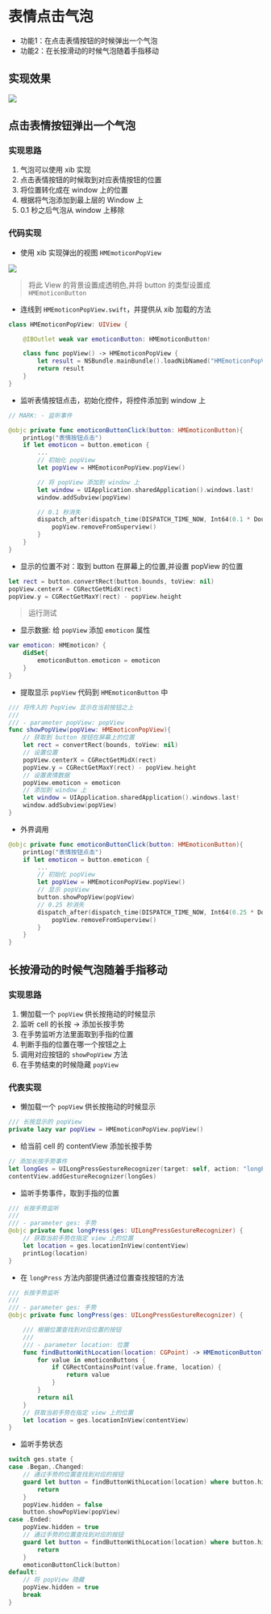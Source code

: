 # 表情点击气泡

- 功能1：在点击表情按钮的时候弹出一个气泡
- 功能2：在长按滑动的时候气泡随着手指移动

## 实现效果

![](../image/表情点击气泡.png)


## 点击表情按钮弹出一个气泡

### 实现思路

1. 气泡可以使用 xib 实现
2. 点击表情按钮的时候取到对应表情按钮的位置
3. 将位置转化成在 window 上的位置
4. 根据将气泡添加到最上层的 Window 上
5. 0.1 秒之后气泡从 window 上移除


### 代码实现

- 使用 xib 实现弹出的视图 `HMEmoticonPopView`

![](../image/popviewxib.png)

> 将此 View 的背景设置成透明色,并将 button 的类型设置成 `HMEmoticonButton`

- 连线到 `HMEmoticonPopView.swift`，并提供从 xib 加载的方法

```swift
class HMEmoticonPopView: UIView {

    @IBOutlet weak var emoticonButton: HMEmoticonButton!

    class func popView() -> HMEmoticonPopView {
        let result = NSBundle.mainBundle().loadNibNamed("HMEmoticonPopView", owner: nil, options: nil).last! as! HMEmoticonPopView
        return result
    }
}
```

- 监听表情按钮点击，初始化控件，将控件添加到 window 上

```swift
// MARK: - 监听事件

@objc private func emoticonButtonClick(button: HMEmoticonButton){
    printLog("表情按钮点击")
    if let emoticon = button.emoticon {
        ...
        // 初始化 popView
        let popView = HMEmoticonPopView.popView()

        // 将 popView 添加到 window 上
        let window = UIApplication.sharedApplication().windows.last!
        window.addSubview(popView)

        // 0.1 秒消失
        dispatch_after(dispatch_time(DISPATCH_TIME_NOW, Int64(0.1 * Double(NSEC_PER_SEC))), dispatch_get_main_queue()) { () -> Void in
            popView.removeFromSuperview()
        }
    }
}
```

- 显示的位置不对：取到 button 在屏幕上的位置,并设置 popView 的位置

```swift
let rect = button.convertRect(button.bounds, toView: nil)
popView.centerX = CGRectGetMidX(rect)
popView.y = CGRectGetMaxY(rect) - popView.height
```
> 运行测试

- 显示数据: 给 `popView` 添加 `emoticon` 属性

```swift
var emoticon: HMEmoticon? {
    didSet{
        emoticonButton.emoticon = emoticon
    }
}
```

- 提取显示 `popView` 代码到 `HMEmoticonButton` 中

```swift
/// 将传入的 PopView 显示在当前按钮之上
///
/// - parameter popView: popView
func showPopView(popView: HMEmoticonPopView){
    // 获取到 button 按钮在屏幕上的位置
    let rect = convertRect(bounds, toView: nil)
    // 设置位置
    popView.centerX = CGRectGetMidX(rect)
    popView.y = CGRectGetMaxY(rect) - popView.height
    // 设置表情数据
    popView.emoticon = emoticon
    // 添加到 window 上
    let window = UIApplication.sharedApplication().windows.last!
    window.addSubview(popView)
}
```

- 外界调用

```swift
@objc private func emoticonButtonClick(button: HMEmoticonButton){
    printLog("表情按钮点击")
    if let emoticon = button.emoticon {
        ...
        // 初始化 popView
        let popView = HMEmoticonPopView.popView()
        // 显示 popView
        button.showPopView(popView)
        // 0.25 秒消失
        dispatch_after(dispatch_time(DISPATCH_TIME_NOW, Int64(0.25 * Double(NSEC_PER_SEC))), dispatch_get_main_queue()) { () -> Void in
            popView.removeFromSuperview()
        }
    }
}
```


## 长按滑动的时候气泡随着手指移动

### 实现思路

1. 懒加载一个 `popView` 供长按拖动的时候显示
2. 监听 cell 的长按 -> 添加长按手势
3. 在手势监听方法里面取到手指的位置
4. 判断手指的位置在哪一个按钮之上
5. 调用对应按钮的 `showPopView` 方法
6. 在手势结束的时候隐藏 `popView`

### 代表实现

- 懒加载一个 `popView` 供长按拖动的时候显示

```swift
/// 长按显示的 popView
private lazy var popView = HMEmoticonPopView.popView()
```

- 给当前 cell 的 contentView 添加长按手势

```swift
// 添加长按手势事件
let longGes = UILongPressGestureRecognizer(target: self, action: "longPress:")
contentView.addGestureRecognizer(longGes)
```
- 监听手势事件，取到手指的位置

```swift
/// 长按手势监听
///
/// - parameter ges: 手势
@objc private func longPress(ges: UILongPressGestureRecognizer) {
    // 获取当前手势在指定 view 上的位置
    let location = ges.locationInView(contentView)
    printLog(location)
}
```

- 在 `longPress` 方法内部提供通过位置查找按钮的方法

```swift
/// 长按手势监听
///
/// - parameter ges: 手势
@objc private func longPress(ges: UILongPressGestureRecognizer) {

    /// 根据位置查找到对应位置的按钮
    ///
    /// - parameter location: 位置
    func findButtonWithLocation(location: CGPoint) -> HMEmoticonButton? {
        for value in emoticonButtons {
            if CGRectContainsPoint(value.frame, location) {
                return value
            }
        }
        return nil
    }
    // 获取当前手势在指定 view 上的位置
    let location = ges.locationInView(contentView)
}
```

- 监听手势状态

```swift
switch ges.state {
case .Began,.Changed:
    // 通过手势的位置查找到对应的按钮
    guard let button = findButtonWithLocation(location) where button.hidden == false else {
        return
    }
    popView.hidden = false
    button.showPopView(popView)
case .Ended:
    popView.hidden = true
    // 通过手势的位置查找到对应的按钮
    guard let button = findButtonWithLocation(location) where button.hidden == false else {
        return
    }
    emoticonButtonClick(button)
default:
    // 将 popView 隐藏
    popView.hidden = true
    break
}
```








